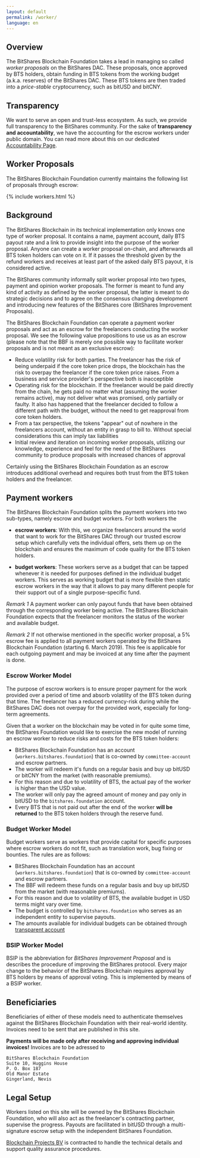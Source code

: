 ```yaml
---
layout: default
permalink: /worker/
language: en
---
```


## Overview

The BitShares Blockchain Foundation takes a lead in managing so called
*worker proposals* on the BitShares DAC. These proposals, once approved
by BTS holders, obtain funding in BTS tokens from the working budget
(a.k.a. reserves) of the BitShares DAC. These BTS tokens are then traded
into a *price-stable* cryptocurrency, such as bitUSD and bitCNY.

## Transparency

We want to serve an open and trust-less ecosystem. As such, we provide
full transparency to the BitShares community.
For the sake of **transparency and accountability**, we have the
accounting for the escrow workers under public domain. You can read more
about this on our dedicated [Accountability Page](/accounting).

## Worker Proposals

The BitShares Blockchain Foundation currently maintains the following
list of proposals through escrow:

{% include workers.html %}

## Background

The BitShares Blockchain in its technical implementation only knows 
one type of worker proposal. It contains a name, payment account,
daily BTS payout rate and a link to provide insight into the purpose of
the worker proposal. Anyone can create a worker proposal on-chain, and 
afterwards all BTS token holders can vote on it. If it passes the 
threshold given by the refund workers and receives at least part of the
asked daily BTS payout, it is considered active.

The BitShares community informally split worker proposal into two types,
payment and opinion worker proposals. The former is meant to fund any kind
of activity as defined by the worker proposal, the latter is meant to
do strategic decisions and to agree on the consensus changing development 
and introducing new features of the BitShares core (BitShares Improvement Proposals).

The BitShares Blockchain Foundation can operate a payment worker proposals
and act as an escrow for the freelancers conducting the worker proposal. 
We see the following value propositions to use us as an escrow (please note that
the BBF is merely one possible way to facilitate worker proposals and is not 
meant as an exclusive escrow):

 - Reduce volatility risk for both parties. The freelancer has the risk of being underpaid if the core 
   token price drops, the blockchain has the risk to overpay the freelancer if the core token price raises. 
   From a business and service provider's perspective both is inacceptible
 - Operating risk for the blockchain. If the freelancer would be paid directly from the chain, he gets paid no matter what (assuming the worker remains active), 
   may not deliver what was promised, only partially or faulty. 
   It also has happened that the freelancer decided to follow a different path with the budget, without the need to get reapproval 
   from core token holders.
 - From a tax perspective, the tokens "appear" out of nowhere in the freelancers account, without 
   an entity in grasp to bill to. Without special considerations this can imply tax liabilities
 - Initial review and iteration on incoming worker proposals, utilizing our knowledge, experience 
   and feel for the need of the BitShares community to produce proposals with increased chances of approval

Certainly using the BitShares Blockchain Foundation as an escrow introduces additional 
overhead and requires both trust from the BTS token holders and the freelancer.

## Payment workers

The BitShares Blockchain Foundation splits the payment workers into two sub-types, 
namely escrow and budget workers. For both workers the 

* **escrow workers**: With this, we organize
  freelancers around the world that want to work for the BitShares DAC
  through our trusted escrow setup which carefully vets the individual
  offers, sets them up on the blockchain and ensures the maximum of code
  quality for the BTS token holders.

* **budget workers**: These workers serve as a budget
  that can be tapped whenever it is needed for purposes defined in the
  individual budget workers. This serves as working budget that is more
  flexible then static escrow workers in the way that it allows to pay
  many different people for their support out of a single purpose-specific
  fund.
  
*Remark 1*
A payment worker can only payout funds that have been obtained through 
the corresponding worker being active. The BitShares Blockchain Foundation
expects that the freelancer monitors the status of the worker and available
budget.

*Remark 2*
If not otherwise mentioned in the specific worker proposal, a 5% escrow 
fee is applied to all payment workers operated by the BitShares Blockchain Foundation
(starting 6. March 2019). This fee is applicable for each outgoing payment
and may be invoiced at any time after the payment is done.

### Escrow Worker Model

The purpose of escrow workers is to ensure proper payment for the work
provided over a period of time and absorb volatility of the BTS token
during that time. The freelancer has a reduced currency-risk during
while the BitShares DAC does not overpay for the provided work,
especially for long-term agreements.

Given that a worker on the blockchain may be voted in for quite some
time, the BitShares Foundation would like to exercise the new model of
running an escrow worker to reduce risks and costs for the BTS token
holders:

* BitShares Blockchain Foundation has an account (`workers.bitshares.foundation`) that is co-owned by `committee-account` and escrow partners.
* The worker will redeem it's funds on a regular basis and buy up bitUSD or bitCNY from the market (with reasonable premiums).
* For this reason and due to volatility of BTS, the actual pay of the worker is higher than the USD value.
* The worker will only pay the agreed amount of money and pay only in bitUSD to the `bitshares.foundation` account.
* Every BTS that is not paid out after the end of the worker **will be returned** to the BTS token holders through the reserve fund.

### Budget Worker Model

Budget workers serve as workers that provide capital for specific
purposes where escrow workers do not fit, such as translation work,
bug fixing or bounties. The rules are as follows:

* BitShares Blockchain Foundation has an account (`workers.bitshares.foundation`) that is co-owned by `committee-account` and escrow partners.
* The BBF will redeem these funds on a regular basis and buy up bitUSD from the market (with reasonable premiums).
* For this reason and due to volatility of BTS, the available budget in USD terms might vary over time.
* The budget is controlled by `bitshares.foundation` who serves as an independent entity to supervise payouts.
* The amounts available for individual budgets can be obtained through [transparent account](/accounting)

### BSIP Worker Model

BSIP is the abbreviation for *BitShares Improvement Proposal* and is
describes the procedure of improving the BitShares protocol. Every major
change to the behavior of the BitShares Blockchain requires approval by
BTS holders by means of approval voting. This is implemented by means of
a BSIP worker.

## Beneficiaries

Beneficiaries of either of these models need to authenticate themselves
against the BitShares Blockchain Foundation with their real-world identity.
Invoices need to be sent that are published in this site.

**Payments will be made only after receiving and approving individual
invoices!**
Invoices are to be adressed to

    BitShares Blockchain Foundation
    Suite 10, Huggins House
    P. O. Box 187
    Old Manor Estate
    Gingerland, Nevis

## Legal Setup

Workers listed on this site will be owned by the BitShares Blockchain
Foundation, who will also act as the freelancer's contracting partner,
supervise the progress. Payouts are facilitated in bitUSD through a
multi-signature escrow setup with the independent BitShares Foundation.

[Blockchain Projects BV](http://blockchainprojectsbv.com) is contracted to 
handle the technical details and support quality assurance procedures.
